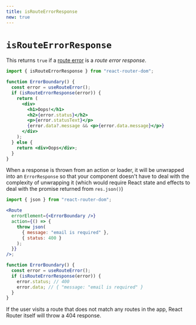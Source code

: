 ```yaml
---
title: isRouteErrorResponse
new: true
---
```


# `isRouteErrorResponse`

This returns `true` if a [route error][routeerror] is a _route error response_.

```jsx
import { isRouteErrorResponse } from "react-router-dom";

function ErrorBoundary() {
  const error = useRouteError();
  if (isRouteErrorResponse(error)) {
    return (
      <div>
        <h1>Oops!</h1>
        <h2>{error.status}</h2>
        <p>{error.statusText}</p>
        {error.data?.message && <p>{error.data.message}</p>}
      </div>
    );
  } else {
    return <div>Oops</div>;
  }
}
```

When a response is thrown from an action or loader, it will be unwrapped into an `ErrorResponse` so that your component doesn't have to deal with the complexity of unwrapping it (which would require React state and effects to deal with the promise returned from `res.json()`)

```jsx
import { json } from "react-router-dom";

<Route
  errorElement={<ErrorBoundary />}
  action={() => {
    throw json(
      { message: "email is required" },
      { status: 400 }
    );
  }}
/>;

function ErrorBoundary() {
  const error = useRouteError();
  if (isRouteErrorResponse(error)) {
    error.status; // 400
    error.data; // { "message: "email is required" }
  }
}
```

<docs-info>If the user visits a route that does not match any routes in the app, React Router itself will throw a 404 response.</docs-info>

[routeerror]: ../hooks/use-route-error.md
